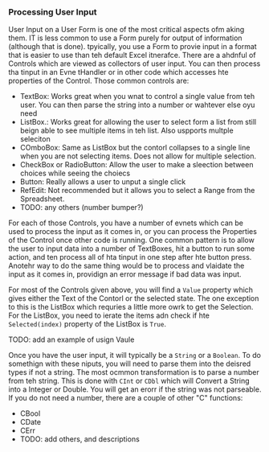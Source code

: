 ### Processing User Input

User Input on a User Form is one of the most critical aspects ofm aking them. IT is less common to use a Form purely for output of information (although that is done). tpyically, you use a Form to provie input in a format that is easier to use than teh default Excel itnerafce. There are a ahdnful of Controls which are viewed as collectors of user input. You can then process tha tinput in an Evne tHandler or in other code which accesses hte properties of the Control. Those common controls are:

- TextBox: Works great when you wnat to control a single value from teh user. You can then parse the string into a number or wahtever else oyu need
- ListBox.: Works great for allowing the user to select form a list from still beign able to see multiple items in teh list. Also uspports multple seleciton
- COmboBox: Same as ListBox but the contorl collapses to a single line when you are not selecting items. Does not allow for multiple selection.
- CheckBox or RadioButton: Allow the user to make a sleection between choices while seeing the choiecs
- Button: Really allows a user to unput a single click
- RefEdit: Not recommended but it allows you to select a Range from the Spreadsheet.
- TODO: any others (number bumper?)

For each of those Controls, you have a number of evnets which can be used to process the input as it comes in, or you can process the Properties of the Control once other code is running. One common pattern is to allow the user to input data into a number of TextBoxes, hit a button to run some action, and ten process all of hta tinput in one step after hte button press. Anotehr way to do the same thing would be to process and vlaidate the input as it comes in, providign an error message if bad data was input.

For most of the Controls given above, you will find a `Value` property which gives either the Text of the Contorl or the selected state. The one exception to this is the ListBox which requries a little more owrk to get the Selection. For the ListBox, you need to ierate the items adn check if hte `Selected(index)` property of the ListBox is `True`.

TODO: add an example of usign Vaule

Once you have the user input, it will typically be a `String` or a `Boolean`. To do somethign with these niputs, you will need to parse them into the deisred types if not a string. The most ocmmon transformation is to parse a number from teh string. This is done with `CInt` or `CDbl` which will *C*onvert a String into a Integer or Double. You will get an erorr if the string was not parseable. If you do not need a number, there are a couple of other "C" functions:

- CBool
- CDate
- CErr
- TODO: add others, and descriptions
